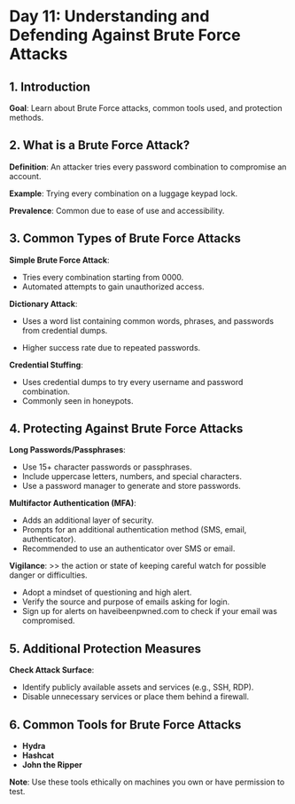 # Day 11: Understanding and Defending Against Brute Force Attacks

## 1. Introduction

**Goal**: Learn about Brute Force attacks, common tools used, and protection methods.

## 2. What is a Brute Force Attack?

**Definition**: An attacker tries every password combination to compromise 
an account.

**Example**: Trying every combination on a luggage keypad lock.

**Prevalence**: Common due to ease of use and accessibility.

## 3. Common Types of Brute Force Attacks

**Simple Brute Force Attack**:

- Tries every combination starting from 0000.
- Automated attempts to gain unauthorized access.

**Dictionary Attack**:

- Uses a word list containing common words, phrases, and passwords from credential dumps.

- Higher success rate due to repeated passwords.

**Credential Stuffing**:

- Uses credential dumps to try every username and password combination.
- Commonly seen in honeypots.

## 4. Protecting Against Brute Force Attacks

**Long Passwords/Passphrases**:

 - Use 15+ character passwords or passphrases.
 - Include uppercase letters, numbers, and special characters.
 - Use a password manager to generate and store passwords.

**Multifactor Authentication (MFA)**:

- Adds an additional layer of security.
- Prompts for an additional authentication method (SMS, email, authenticator).
- Recommended to use an authenticator over SMS or email.

**Vigilance**: >> the action or state of keeping careful watch for possible danger or difficulties.

- Adopt a mindset of questioning and high alert.
- Verify the source and purpose of emails asking for login.
- Sign up for alerts on haveibeenpwned.com to check if your email was compromised.
## 5. Additional Protection Measures

**Check Attack Surface**:

- Identify publicly available assets and services (e.g., SSH, RDP).
- Disable unnecessary services or place them behind a firewall.

## 6. Common Tools for Brute Force Attacks

- **Hydra**
- **Hashcat**
- **John the Ripper**


**Note**: Use these tools ethically on machines you own or have permission to test.

